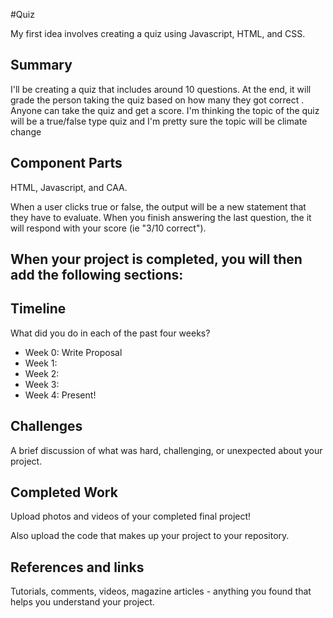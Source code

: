 #Quiz

My first idea involves creating a quiz using Javascript, HTML, and CSS.

## Summary

I'll be creating a quiz that includes around 10 questions. At the end, it will grade the person taking the quiz based on how many they got correct .
Anyone can take the quiz and get a score. I'm thinking the topic of the quiz will be a true/false type quiz and I'm pretty sure the topic will be climate change 

## Component Parts

HTML, Javascript, and CAA.

When a user clicks true or false, the output will be a new statement that they have to evaluate. When you finish answering the last question, the it will respond with your score (ie "3/10 correct").

## When your project is completed, you will then add the following sections:

## Timeline

What did you do in each of the past four weeks?

- Week 0: Write Proposal
- Week 1:
- Week 2:
- Week 3:
- Week 4: Present!

## Challenges

A brief discussion of what was hard, challenging, or unexpected about your project.

## Completed Work

Upload photos and videos of your completed final project!

Also upload the code that makes up your project to your repository.

## References and links

Tutorials, comments, videos, magazine articles - anything you found that helps you understand your project.
